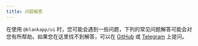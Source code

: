 ```yaml
---
title: 问题解答
---
```


在使用 `@blankapp/ui` 时，您可能会遇到一些问题，下列的常见问题解答可能会对您有所帮助。如果您在这里找不到解答，可以在 [GitHub](https://github.com/blankapp/ui/issues) 或 [Telegram](https://t.me/blankapporg) 上提问。
